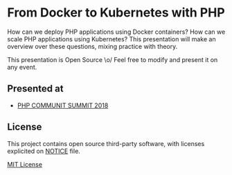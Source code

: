 # From Docker to Kubernetes with PHP
How can we deploy PHP applications using Docker containers? How can we scale PHP applications using Kubernetes? This presentation will make an overview over these questions, mixing practice with theory.

This presentation is Open Source \o/ Feel free to modify and present it on any event.

## Presented at
- [PHP COMMUNIT SUMMIT 2018](http://eventos.locaweb.com.br/proximos-eventos/php-community-summit-2018/)

## License
This project contains open source third-party software, with licenses explicited on [NOTICE](NOTICE) file.

[MIT License](http://gabrielrcouto.mit-license.org/)